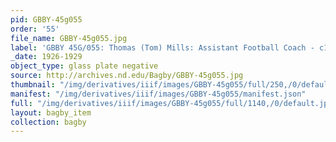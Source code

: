 ```yaml
---
pid: GBBY-45g055
order: '55'
file_name: GBBY-45g055.jpg
label: 'GBBY 45G/055: Thomas (Tom) Mills: Assistant Football Coach - c1926-1929'
_date: 1926-1929
object_type: glass plate negative
source: http://archives.nd.edu/Bagby/GBBY-45g055.jpg
thumbnail: "/img/derivatives/iiif/images/GBBY-45g055/full/250,/0/default.jpg"
manifest: "/img/derivatives/iiif/images/GBBY-45g055/manifest.json"
full: "/img/derivatives/iiif/images/GBBY-45g055/full/1140,/0/default.jpg"
layout: bagby_item
collection: bagby
---
```

